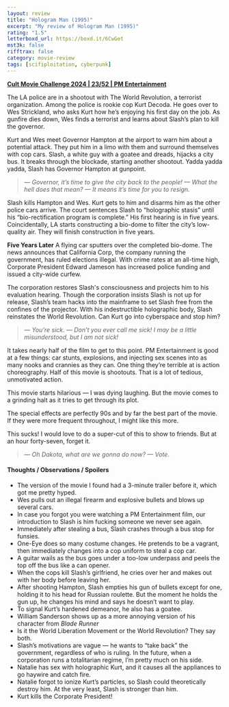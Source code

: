 ```yaml
---
layout: review
title: "Hologram Man (1995)"
excerpt: "My review of Hologram Man (1995)"
rating: "1.5"
letterboxd_url: https://boxd.it/6CwGet
mst3k: false
rifftrax: false
category: movie-review
tags: [scifiploitation, cyberpunk]
---
```


<b><a href="https://boxd.it/rIGbC/detail" target="_blank" rel="noopener">Cult Movie Challenge 2024 | 23/52 | PM Entertainment</a></b>

The LA police are in a shootout with The World Revolution, a terrorist organization. Among the police is rookie cop Kurt Decoda. He goes over to Wes Strickland, who asks Kurt how he’s enjoying his first day on the job. As gunfire dies down, Wes finds a terrorist and learns about Slash’s plan to kill the governor.

Kurt and Wes meet Governor Hampton at the airport to warn him about a potential attack. They put him in a limo with them and surround themselves with cop cars. Slash, a white guy with a goatee and dreads, hijacks a city bus. It breaks through the blockade, starting another shootout. Yadda yadda yadda, Slash has Governor Hampton at gunpoint.

<blockquote><i>— Governor, it’s time to give the city back to the people!
— What the hell does that mean?
— It means it’s time for you to resign.</i></blockquote>Slash kills Hampton and Wes. Kurt gets to him and disarms him as the other police cars arrive. The court sentences Slash to “holographic stasis” until his “bio-rectification program is complete.” His first hearing is in five years. Coincidentally, LA starts constructing a bio-dome to filter the city’s low-quality air. They will finish construction in five years.

<b>Five Years Later</b>
A flying car sputters over the completed bio-dome. The news announces that California Corp, the company running the government, has ruled elections illegal. With crime rates at an all-time high, Corporate President Edward Jameson has increased police funding and issued a city-wide curfew.

The corporation restores Slash's consciousness and projects him to his evaluation hearing. Though the corporation insists Slash is not up for release, Slash’s team hacks into the mainframe to set Slash free from the confines of the projector. With his indestructible holographic body, Slash reinstates the World Revolution. Can Kurt go into cyberspace and stop him?

<blockquote><i>— You’re sick.
— Don’t you ever call me sick! I may be a little misunderstood, but I am not sick!</i></blockquote>It takes nearly half of the film to get to this point. PM Entertainment is good at a few things: car stunts, explosions, and injecting sex scenes into as many nooks and crannies as they can. One thing they’re terrible at is action choreography. Half of this movie is shootouts. That is a lot of tedious, unmotivated action.

This movie starts hilarious — I was dying laughing. But the movie comes to a grinding halt as it tries to get through its plot.

The special effects are perfectly 90s and by far the best part of the movie. If they were more frequent throughout, I might like this more.

This sucks! I would love to do a super-cut of this to show to friends. But at an hour forty-seven, forget it.

<blockquote><i>— Oh Dakota, what are we gonna do now?
— Vote.</i></blockquote>

#### Thoughts / Observations / Spoilers

- The version of the movie I found had a 3-minute trailer before it, which got me pretty hyped.
- Wes pulls out an illegal firearm and explosive bullets and blows up several cars.
- In case you forgot you were watching a PM Entertainment film, our introduction to Slash is him fucking someone we never see again.
- Immediately after stealing a bus, Slash crashes through a bus stop for funsies.
- One-Eye does so many costume changes. He pretends to be a vagrant, then immediately changes into a cop uniform to steal a cop car.
- A guitar wails as the bus goes under a too-low underpass and peels the top off the bus like a can opener.
- When the cops kill Slash’s girlfriend, he cries over her and makes out with her body before leaving her.
- After shooting Hampton, Slash empties his gun of bullets except for one, holding it to his head for Russian roulette. But the moment he holds the gun up, he changes his mind and says he doesn’t want to play.
- To signal Kurt’s hardened demeanor, he also has a goatee.
- William Sanderson shows up as a more annoying version of his character from <i>Blade Runner</i>
- Is it the World Liberation Movement or the World Revolution? They say both.
- Slash’s motivations are vague — he wants to “take back” the government, regardless of who is ruling. In the future, when a corporation runs a totalitarian regime, I’m pretty much on his side.
- Natalie has sex with holographic Kurt, and it causes all the appliances to go haywire and catch fire.
- Natalie forgot to ionize Kurt’s particles, so Slash could theoretically destroy him. At the very least, Slash is stronger than him.
- Kurt kills the Corporate President!
